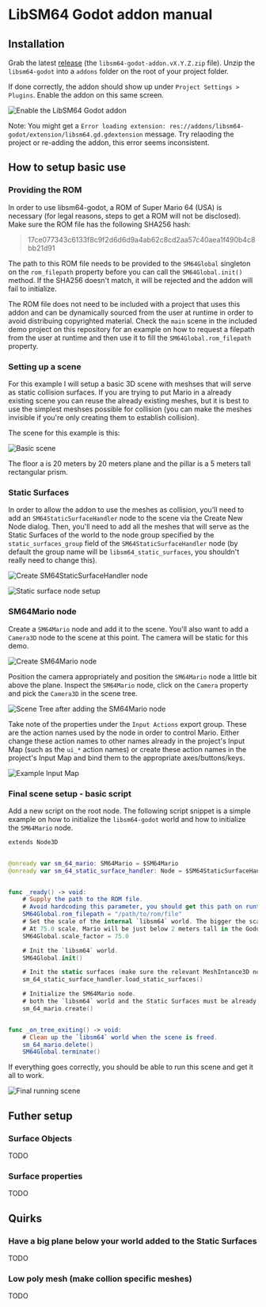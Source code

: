 # LibSM64 Godot addon manual

## Installation

Grab the latest [release](https://github.com/Brawmario/libsm64-godot/releases) (the `libsm64-godot-addon.vX.Y.Z.zip` file). Unzip the `libsm64-godot` into a `addons` folder on the root of your project folder.

If done correctly, the addon should show up under `Project Settings > Plugins`. Enable the addon on this same screen.

![Enable the LibSM64 Godot addon](enable-addon.png)

Note: You might get a `Error loading extension: res://addons/libsm64-godot/extension/libsm64.gd.gdextension` message. Try relaoding the project or re-adding the addon, this error seems inconsistent.

## How to setup basic use

### Providing the ROM

In order to use libsm64-godot, a ROM of Super Mario 64 (USA) is necessary (for legal reasons, steps to get a ROM will not be disclosed). Make sure the ROM file has the following SHA256 hash:

>17ce077343c6133f8c9f2d6d6d9a4ab62c8cd2aa57c40aea1f490b4c8bb21d91

The path to this ROM file needs to be provided to the `SM64Global` singleton on the `rom_filepath` property before you can call the `SM64Global.init()` method. If the SHA256 doesn't match, it will be rejected and the addon will fail to initialize.

The ROM file does not need to be included with a project that uses this addon and can be dynamically sourced from the user at runtime in order to avoid distribuing copyrighted material. Check the `main` scene in the included demo project on this repository for an example on how to request a filepath from the user at runtime and then use it to fill the `SM64Global.rom_filepath` property.

### Setting up a scene

For this example I will setup a basic 3D scene with meshses that will serve as static collision surfaces. If you are trying to put Mario in a already existing scene you can reuse the already existing meshes, but it is best to use the simplest meshses possible for collision (you can make the meshes invisible if you're only creating them to establish collision).

The scene for this example is this:

![Basic scene](basic-scene.png)

The floor a is 20 meters by 20 meters plane and the pillar is a 5 meters tall rectangular prism.

### Static Surfaces

In order to allow the addon to use the meshes as collision, you'll need to add an `SM64StaticSurfaceHandler` node to the scene via the Create New Node dialog. Then, you'll need to add all the meshes that will serve as the Static Surfaces of the world to the node group specified by the `static_surfaces_group` field of the `SM64StaticSurfaceHandler` node (by default the group name will be `libsm64_static_surfaces`, you shouldn't really need to change this).

![Create SM64StaticSurfaceHandler node](sm64staticsurfacehandler-add.png)

![Static surface node setup](static-surface-node-setup.png)

### SM64Mario node

Create a `SM64Mario` node and add it to the scene. You'll also want to add a `Camera3D` node to the scene at this point. The camera will be static for this demo.

![Create SM64Mario node](sm64mario-node-add.png)

Position the camera appropriately and position the `SM64Mario` node a little bit above the plane. Inspect the `SM64Mario` node, click on the `Camera` property and pick the `Camera3D` in the scene tree.

![Scene Tree after adding the SM64Mario node](sm64mario-scene.png)

Take note of the properties under the `Input Actions` export group. These are the action names used by the node in order to control Mario. Either change these action names to other names already in the project's Input Map (such as the `ui_*` action names) or create these action names in the project's Input Map and bind them to the appropriate axes/buttons/keys.

![Example Input Map](example-input-map.png)

### Final scene setup - basic script

Add a new script on the root node. The following script snippet is a simple example on how to initialize the `libsm64-godot` world and how to initialize the `SM64Mario` node.

```Swift
extends Node3D


@onready var sm_64_mario: SM64Mario = $SM64Mario
@onready var sm_64_static_surface_handler: Node = $SM64StaticSurfaceHandler


func _ready() -> void:
	# Supply the path to the ROM file.
	# Avoid hardcoding this parameter, you should get this path on runtime.
	SM64Global.rom_filepath = "/path/to/rom/file"
	# Set the scale of the internal `libsm64` world. The bigger the scale, the smaller Mario will be in the Godot scene.
	# At 75.0 scale, Mario will be just below 2 meters tall in the Godot scene.
	SM64Global.scale_factor = 75.0

	# Init the `libsm64` world.
	SM64Global.init()

	# Init the static surfaces (make sure the relevant MeshIntance3D nodes are ready and in the appropriate group).
	sm_64_static_surface_handler.load_static_surfaces()

	# Initialize the SM64Mario node.
	# both the `libsm64` world and the Static Surfaces must be already initialized without errors.
	sm_64_mario.create()


func _on_tree_exiting() -> void:
	# Clean up the `libsm64` world when the scene is freed.
	sm_64_mario.delete()
	SM64Global.terminate()
```

If everything goes correctly, you should be able to run this scene and get it all to work.

![Final running scene](running-scene.png)

## Futher setup

### Surface Objects

TODO

### Surface properties

TODO

## Quirks

### Have a big plane below your world added to the Static Surfaces

TODO

### Low poly mesh (make collion specific meshes)

TODO